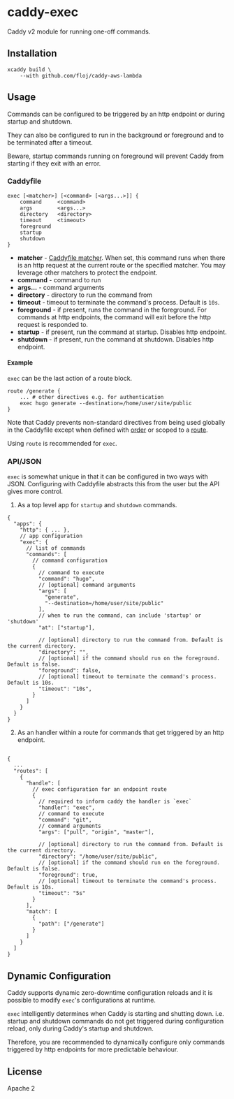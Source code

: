 # caddy-exec

Caddy v2 module for running one-off commands. 

## Installation

```
xcaddy build \
    --with github.com/floj/caddy-aws-lambda
```

## Usage 

Commands can be configured to be triggered by an http endpoint or during startup and shutdown.

They can also be configured to run in the background or foreground and to be terminated after a timeout. 

Beware, startup commands running on foreground will prevent Caddy from starting if they exit with an error.

### Caddyfile
```
exec [<matcher>] [<command> [<args...>]] {
    command     <command>
    args        <args...>
    directory   <directory>
    timeout     <timeout>
    foreground
    startup
    shutdown
}
```
* **matcher** - [Caddyfile matcher](https://caddyserver.com/docs/caddyfile/matchers). When set, this command runs when there is an http request at the current route or the specified matcher. You may leverage other matchers to protect the endpoint.
* **command** - command to run
* **args...** - command arguments
* **directory** - directory to run the command from
* **timeout** - timeout to terminate the command's process. Default is `10s`.
* **foreground** - if present, runs the command in the foreground. For commands at http endpoints, the command will exit before the http request is responded to.
* **startup** - if present, run the command at startup. Disables http endpoint.
* **shutdown** - if present, run the command at shutdown. Disables http endpoint.

#### Example

`exec` can be the last action of a route block.

```
route /generate {
    ... # other directives e.g. for authentication
    exec hugo generate --destination=/home/user/site/public
}
```

Note that Caddy prevents non-standard directives from being used globally in the Caddyfile except when defined with [order](https://caddyserver.com/docs/caddyfile/options) or scoped to a [route](https://caddyserver.com/docs/caddyfile/directives/route).

Using `route` is recommended for `exec`.

### API/JSON

`exec` is somewhat unique in that it can be configured in two ways with JSON. Configuring with Caddyfile abstracts this from the user but the API gives more control.

1. As a top level app for `startup` and `shutdown` commands.

```jsonc
{
  "apps": {
    "http": { ... },
    // app configuration
    "exec": {
      // list of commands
      "commands": [
        // command configuration
        {
          // command to execute
          "command": "hugo",
          // [optional] command arguments
          "args": [
            "generate",
            "--destination=/home/user/site/public"
          ],
          // when to run the command, can include 'startup' or 'shutdown'
          "at": ["startup"],

          // [optional] directory to run the command from. Default is the current directory.
          "directory": "",
          // [optional] if the command should run on the foreground. Default is false.
          "foreground": false,
          // [optional] timeout to terminate the command's process. Default is 10s.
          "timeout": "10s",
        }
      ]
    }
  }
}

```

2. As an handler within a route for commands that get triggered by an http endpoint.

```jsonc

{
  ...
  "routes": [
    {
      "handle": [
        // exec configuration for an endpoint route
        {
          // required to inform caddy the handler is `exec`
          "handler": "exec",
          // command to execute
          "command": "git",
          // command arguments
          "args": ["pull", "origin", "master"],

          // [optional] directory to run the command from. Default is the current directory.
          "directory": "/home/user/site/public",
          // [optional] if the command should run on the foreground. Default is false.
          "foreground": true,
          // [optional] timeout to terminate the command's process. Default is 10s.
          "timeout": "5s"
        }
      ],
      "match": [
        {
          "path": ["/generate"]
        }
      ]
    }
  ]
}
```
## Dynamic Configuration

Caddy supports dynamic zero-downtime configuration reloads and it is possible to modify `exec`'s configurations at runtime.

`exec` intelligently determines when Caddy is starting and shutting down. i.e. startup and shutdown commands do not get triggered during configuration reload, only during Caddy's startup and shutdown.

Therefore, you are recommended to dynamically configure only commands triggered by http endpoints for more predictable behaviour.

## License

Apache 2
